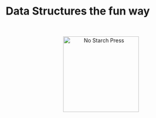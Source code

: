 # Data Structures the fun way

<br>
<p align="center">
  <img width=200 src="https://nostarch.com/sites/default/files/styles/uc_product/public/DataStructuresFunWay_front.png?itok=ihKg4kIa" alt="No Starch Press">
</p>
